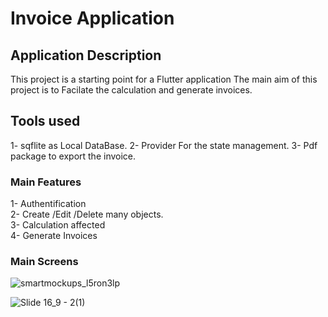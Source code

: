 # Invoice Application


## Application Description

This project is a starting point for a Flutter application 
The main aim of this project is to Facilate the calculation and generate invoices.

## Tools used

1- sqflite as Local DataBase.
2- Provider For the state management.
3- Pdf package to export the invoice.

### Main Features

1- Authentification  
2- Create /Edit /Delete many objects.  
3- Calculation affected  
4- Generate Invoices


### Main Screens

![smartmockups_l5ron3lp](https://user-images.githubusercontent.com/87647184/179603112-6486a329-6f7d-4b67-9e02-03cde46e901f.jpg)

![Slide 16_9 - 2(1)](https://user-images.githubusercontent.com/87647184/182099991-de00f4e6-190d-4b00-b2db-d7cbae7dbec2.png)


